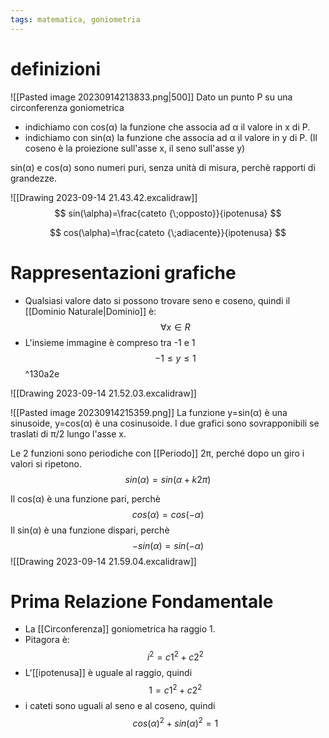 ```yaml
---
tags: matematica, goniometria
---
```

# definizioni
![[Pasted image 20230914213833.png|500]]
Dato un punto P su una circonferenza goniometrica 
- indichiamo con cos(α) la funzione che associa ad α il valore in x di P.
- indichiamo con sin(α) la funzione che associa ad α il valore in y di P.
(Il coseno è la proiezione sull'asse x, il seno sull'asse y)

sin(α) e cos(α) sono numeri puri, senza unità di misura, perchè rapporti di grandezze.

![[Drawing 2023-09-14 21.43.42.excalidraw]]
$$
sin(\alpha)=\frac{cateto {\;opposto}}{ipotenusa}
$$

$$
cos(\alpha)=\frac{cateto {\;adiacente}}{ipotenusa}
$$
# Rappresentazioni grafiche
- Qualsiasi valore dato si possono trovare seno e coseno, quindi il [[Dominio Naturale|Dominio]] è: 
$$
\forall x\in R
$$
- L'insieme immagine è compreso tra -1 e 1
$$
-1\le y \le1
$$ ^130a2e

![[Drawing 2023-09-14 21.52.03.excalidraw]]

![[Pasted image 20230914215359.png]]
La funzione y=sin(α) è una sinusoide, y=cos(α) è una cosinusoide.
I due grafici sono sovrapponibili se traslati di π/2 lungo l'asse x.


Le 2 funzioni sono periodiche con [[Periodo]] 2π, perché dopo un giro i valori si ripetono.
$$
sin(α)=sin(α+k2\pi)
$$


Il cos(α) è una funzione pari, perchè 
$$
cos(α)=cos(-α)
$$
Il sin(α) è una funzione dispari, perchè 
$$
-sin(α)=sin(-α)
$$
![[Drawing 2023-09-14 21.59.04.excalidraw]]
# Prima Relazione Fondamentale

- La [[Circonferenza]] goniometrica ha raggio 1.
- Pitagora è:$$
i^2={c1}^2+{c2}^2
$$
- L'[[ipotenusa]] è uguale al raggio, quindi
$$
1={c1}^2+{c2}^2
$$
- i cateti sono uguali al seno e al coseno, quindi
$$
{cos(\alpha)}^2+{sin(\alpha)}^2=1
$$
